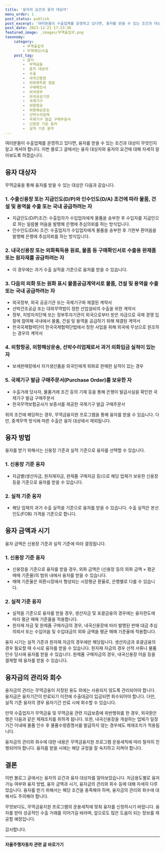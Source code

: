 ```yaml
---
title: '융자의 요건과 융자 대상자'
menu_order: 1
post_status: publish
post_excerpt: '여러분들이 수출업체를 운영하고 있다면, 융자를 받을 수 있는 조건과 대상이 무엇인지 알고 계셔야 합니다. 이번 블로그 글에서는 융자 대상자와 융자의 요건에 대해 자세히 알아보도록 하겠습니다.'
post_date: 2023-12-21 17:23:36
featured_image: _images/무역출입국.png
taxonomy:
    category:
        - 무역출입국
        - 무역제도Ⅰ수출
    post_tag:
        - 융자
        -  무역금융
        -  융자 대상자
        -  수출
        -  내국신용장
        -  외화획득용 원료
        -  구매확인서
        -  외국정부
        -  외국공공기관
        -  국제기구
        -  외항항공
        -  외항해상운송
        -  선박수리업체
        -  국제기구 발급 구매주문서
        -  신용장 기준 융자
        -  실적 기준 융자
---
```



여러분들이 수출업체를 운영하고 있다면, 융자를 받을 수 있는 조건과 대상이 무엇인지 알고 계셔야 합니다. 이번 블로그 글에서는 융자 대상자와 융자의 요건에 대해 자세히 알아보도록 하겠습니다.

## 융자 대상자

무역금융을 통해 융자를 받을 수 있는 대상은 다음과 같습니다.

### 1. 수출신용장 또는 지급인도(D/P)와 인수인도(D/A) 조건에 따라 물품, 건설 및 용역을 수출 또는 국내 공급하려는 자
- 지급인도(D/P)조건: 수출업자가 수입업자에게 물품을 송부한 후 수입자를 지급인으로 하는 일람불 어음을 발행해 은행에 추심의뢰를 하는 방식입니다.
- 인수인도(D/A) 조건: 수출업자가 수입업자에게 물품을 송부한 후 기한부 환어음을 발행해 은행에 추심의뢰를 하는 방식입니다.

### 2. 내국신용장 또는 외화획득용 원료, 물품 등 구매확인서로 수출용 완제품 또는 원자재를 공급하려는 자
- 이 경우에는 과거 수출 실적을 기준으로 융자를 받을 수 있습니다.

### 3. 다음의 외화 또는 원화 표시 물품공급계약서로 물품, 건설 및 용역을 수출 또는 국내 공급하려는 자
- 외국정부, 외국 공공기관 또는 국제기구와 체결된 계약서
- 선박건조공급 또는 대외무역법이 정한 산업설비의 수출을 위한 계약서
- 정부, 지방자치단체 또는 정부투자기관이 외국으로부터 받은 자금으로 국제 경쟁 입찰에 참여해 국내에서 물품, 건설 및 용역을 공급하기 위해 체결된 계약서
- 한국국제협력단이 한국국제협력단법에서 정한 사업을 위해 외국에 무상으로 원조하는 경우의 계약서

### 4. 외항항공, 외항해상운송, 선박수리업체로서 과거 외화입금 실적이 있는 자
- 보세판매장에서 자가생산품을 외국인에게 외화로 판매한 실적이 있는 경우

### 5. 국제기구 발급 구매주문서(Purchase Order)를 보유한 자
- 수출거래 당사자, 물품거래 조건 등의 기재 등을 통해 은행이 발급사실을 확인한 국제기구 발급 구매주문서
- 한국무역보험공사가 보증서를 제공한 국제기구 발급 구매주문서

위의 조건에 해당하는 경우, 무역금융지원 프로그램을 통해 융자를 받을 수 있습니다. 다만, 중계무역 방식에 따른 수출은 융자 대상에서 제외됩니다.

## 융자 방법

융자를 받기 위해서는 신용장 기준과 실적 기준으로 융자를 선택할 수 있습니다.

### 1. 신용장 기준 융자
- 자금별(생산자금, 원자재자금, 완제품 구매자금 등)으로 해당 업체가 보유한 신용장 등을 기준으로 융자를 받을 수 있습니다.

### 2. 실적 기준 융자
- 해당 업체의 과거 수출 실적을 기준으로 융자를 받을 수 있습니다. 수출 실적은 본선인도(FOB) 가격을 기준으로 합니다.

## 융자 금액과 시기

융자 금액은 신용장 기준과 실적 기준에 따라 결정됩니다.

### 1. 신용장 기준 융자
- 신용장을 기준으로 융자를 받을 경우, 외화 금액은 (신용장 등의 외화 금액 × 평균 매매 기준율)의 범위 내에서 융자를 받을 수 있습니다.
- 매매 기준율은 외환시장에서 형성되는 시장평균 환율로, 은행별로 다를 수 있습니다.

### 2. 실적 기준 융자
- 실적을 기준으로 융자를 받을 경우, 생산자금 및 포괄금융의 경우에는 융자한도에 따라 평균 매매 기준율을 적용합니다.
- 원자재 자금 및 완제품 구매자금의 경우, 내국신용장에 따라 발행된 판매 대금 추심의뢰서 또는 수입어음 및 수입대금의 외화 금액을 평균 매매 기준율에 적용합니다.

융자 시기는 실적 기준과 원자재 자금의 경우에만 해당됩니다. 생산자금과 포괄금융의 경우 필요할 때 수시로 융자를 받을 수 있습니다. 원자재 자금의 경우 선적 서류나 물품 인수 당시에 융자를 받을 수 있습니다. 완제품 구매자금의 경우, 내국신용장 어음 등을 결제할 때 융자를 받을 수 있습니다.

## 융자금의 관리와 회수

융자금의 관리는 무역금융이 지정된 용도 외에는 사용되지 않도록 관리되어야 합니다. 융자금은 융자기간이 만료되기 이전에 수출대금이 입금되면 회수되어야 합니다. 다만, 실적 기준 융자의 경우 융자기간 만료 시에 회수할 수 있습니다.

만약 수출업자가 무역금융 및 무역금융 관련 지급보증에 위반행위를 한 경우, 외국환은행은 다음과 같은 제재조치를 취하게 됩니다. 또한, 내국신용장을 개설하는 업체가 일정 기간 이내에 물품 인수 후 물품수령증명서를 발급하지 않는 경우에도 제재조치가 적용됩니다.

융자금의 관리와 회수에 대한 내용은 무역금융지원 프로그램 운용세칙에 따라 철저히 진행되어야 합니다. 융자를 받을 시에는 해당 규정을 잘 숙지하고 지켜야 합니다.

## 결론

이번 블로그 글에서는 융자의 요건과 융자 대상자를 알아보았습니다. 자금용도별로 융자 가능 여부와 융자 방법, 융자 금액과 시기, 융자금의 관리와 회수 등에 대해 자세히 다루었습니다. 융자를 받기 위해서는 해당 조건을 충족해야 하며, 융자금의 관리와 회수에 대해서도 주의해야 합니다.

무엇보다도, 무역금융지원 프로그램의 운용세칙에 맞춰 융자를 신청하시기 바랍니다. 융자를 받아 성공적인 수출 거래를 이어가길 바라며, 앞으로도 많은 도움이 되는 정보를 제공할 예정입니다.

감사합니다.
<!-- wp:separator -->
<hr class="wp-block-separator has-alpha-channel-opacity"/>
<!-- /wp:separator -->

<!-- wp:group {"backgroundColor":"base","layout":{"type":"constrained"}} -->
<div class="wp-block-group has-base-background-color has-background"><!-- wp:paragraph {"align":"center","fontSize":"medium"} -->
<p class="has-text-align-center has-large-font-size"><strong>자율주행자동차 관련 글 바로가기</strong></p>
<!-- /wp:paragraph -->


<!-- wp:latest-posts
{"categories":[{"id":2136,"count":19,"description":"","link":"https://uknowlaw.com/category/%ec%9e%90%ec%9c%a8%ec%a3%bc%ed%96%89%ec%9e%90%eb%8f%99%ec%b0%a8/","name":"자율주행자동차","slug":"자율주행자동차","taxonomy":"category","parent":0,"meta":[],"_links":{"self":[{"href":"https://uknowlaw.com/wp-json/wp/v2/categories/2136"}],"collection":[{"href":"https://uknowlaw.com/wp-json/wp/v2/categories"}],"about":[{"href":"https://uknowlaw.com/wp-json/wp/v2/taxonomies/category"}],"wp:post_type":[{"href":"https://uknowlaw.com/wp-json/wp/v2/posts?categories=2136"}],"curies":[{"name":"wp","href":"https://api.w.org/{rel}","templated":true}]}}],"postsToShow":100,"excerptLength":28,"postLayout":"grid","columns":2,"featuredImageAlign":"left","featuredImageSizeSlug":"large","fontSize":"small"} /--></div>
<!-- /wp:group -->